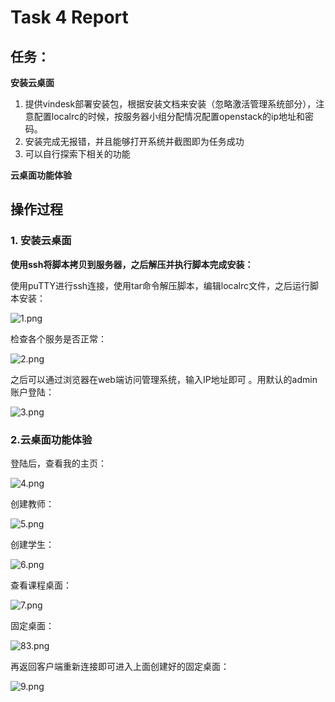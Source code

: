 # Task 4 Report

## 任务：

**安装云桌面**

1. 提供vindesk部署安装包，根据安装文档来安装（忽略激活管理系统部分），注意配置localrc的时候，按服务器小组分配情况配置openstack的ip地址和密码。
2. 安装完成无报错，并且能够打开系统并截图即为任务成功
3. 可以自行探索下相关的功能

**云桌面功能体验**


## 操作过程

### 1. 安装云桌面

**使用ssh将脚本拷贝到服务器，之后解压并执行脚本完成安装：**

使用puTTY进行ssh连接，使用tar命令解压脚本，编辑localrc文件，之后运行脚本安装：

![1.png](https://i.loli.net/2019/05/12/5cd82b4f91beb.png)

检查各个服务是否正常：

![2.png](https://i.loli.net/2019/05/12/5cd82b4f91ca1.png)

之后可以通过浏览器在web端访问管理系统，输入IP地址即可 。用默认的admin账户登陆：

![3.png](https://i.loli.net/2019/05/12/5cd82b50d4e80.png)

### 2.云桌面功能体验

登陆后，查看我的主页：

![4.png](https://i.loli.net/2019/05/12/5cd82b50d38ad.png)

创建教师：

![5.png](https://i.loli.net/2019/05/12/5cd82b50d287d.png)

创建学生：

![6.png](https://i.loli.net/2019/05/12/5cd82b5086189.png)

查看课程桌面：

![7.png](https://i.loli.net/2019/05/12/5cd82b50d3bed.png)

固定桌面：

![83.png](https://i.loli.net/2019/05/12/5cd82b50d415a.png)

再返回客户端重新连接即可进入上面创建好的固定桌面：

![9.png](https://i.loli.net/2019/05/12/5cd82b50858a9.png)
